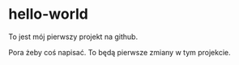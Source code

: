 # hello-world
To jest mój pierwszy projekt na github.

Pora żeby coś napisać. To będą pierwsze zmiany w tym projekcie.
